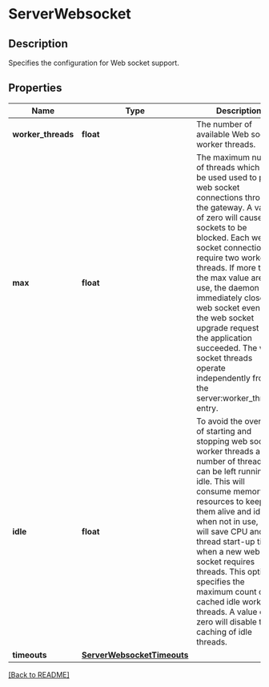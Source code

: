 # ServerWebsocket

## Description

Specifies the configuration for Web socket support. 

## Properties

Name | Type | Description | Notes
------------ | ------------- | ------------- | -------------
**worker\_threads** | **float** | The number of available Web socket worker threads.  | [optional] 
**max** | **float** | The maximum number of threads which will be used used to proxy web socket connections through the gateway. A value of zero will cause web sockets to be blocked. Each web socket connection will require two worker threads. If more than the max value are in use, the daemon will immediately close the web socket even if the web socket upgrade request to the application succeeded. The web socket threads operate independently from the server:worker\_threads entry.  | [optional] [default to 0]
**idle** | **float** | To avoid the overhead of starting and stopping web socket worker threads a number of threads can be left running idle. This will consume memory resources to keep them alive and idle when not in use, but will save CPU and thread start-up time when a new web socket requires threads. This option specifies the maximum count of cached idle worker threads. A value of zero will disable the caching of idle threads.  | [optional] [default to 0]
**timeouts** | [**ServerWebsocketTimeouts**](ServerWebsocketTimeouts.md) |  | [optional] 

[[Back to README]](../README.md)



